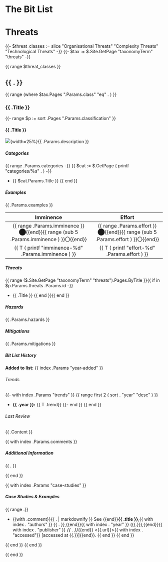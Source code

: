 # The Bit List

# Threats

{{- $threat_classes := slice  "Organisational Threats" "Complexity Threats" "Technological Threats" -}}
{{- $tax := $.Site.GetPage "taxonomyTerm" "threats" -}}

{{ range $threat_classes }}

## {{ . }}
{{ range (where $tax.Pages ".Params.class" "eq" . ) }}
### {{ .Title }}
{{- range $p := sort .Pages ".Params.classification" }}

#### {{ .Title }}
![](./images/classification/{{.Params.classification}}.png){width=25%}{{ .Params.description }}

##### Categories

{{ range .Params.categories -}}
{{ $cat := $.GetPage ( printf "categories/%s" . ) -}}
- {{ $cat.Params.Title }}
{{ end }}
##### Examples

{{ .Params.examples }}

__Imminence__ | __Effort__
:---:|:---:
{{ range .Params.imminence }}⬤{{end}}{{ range (sub 5 .Params.imminence ) }}〇{{end}} | {{ range .Params.effort }}⬤{{end}}{{ range (sub 5 .Params.effort ) }}〇{{end}}
{{ T ( printf "imminence-%d" .Params.imminence ) }} | {{ T ( printf "effort-%d" .Params.effort ) }}

##### Threats

{{ range ($.Site.GetPage "taxonomyTerm" "threats").Pages.ByTitle }}{{ if in $p.Params.threats .Params.id -}}
- {{ .Title }}
{{ end }}{{ end }}
##### Hazards

{{ .Params.hazards }}

##### Mitigations

{{ .Params.mitigations }}

##### Bit List History

__Added to list:__ {{ index .Params "year-added" }}

###### Trends

{{- with index .Params "trends" }}
{{ range first 2 ( sort . "year" "desc" ) }}
- __{{ .year }}:__ {{ T .trend}}
{{- end }}
{{ end }}

###### Last Review    

{{ .Content }}


{{ with index .Params.comments }}
##### Additional Information

{{ . }}

{{ end }}


{{ with index .Params "case-studies" }}
##### Case Studies & Examples

{{ range .}}
- {{with .comment}}{{ . | markdownify }} See {{end}}__{{ .title }}__,{{ with index . "authors" }} {{ . }},{{end}}{{ with index . "year" }} ({{.}}),{{end}}{{ with index . "publisher" }} _{{ . }}_{{end}} <{{.url}}>{{ with index . "accessed"}} [accessed at {{.}}]{{end}}.
{{ end }}
{{ end }}




{{ end }}
{{ end }}

{{ end }}


